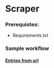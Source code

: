 # Scraper
 
### Prerequistes:
- Requirements.txt

### Sample workflow
#### [Entries from url](https://github.com/uGokalp/Eksisozluk-Scraper/blob/0.1.0/entries_from_url.md)
